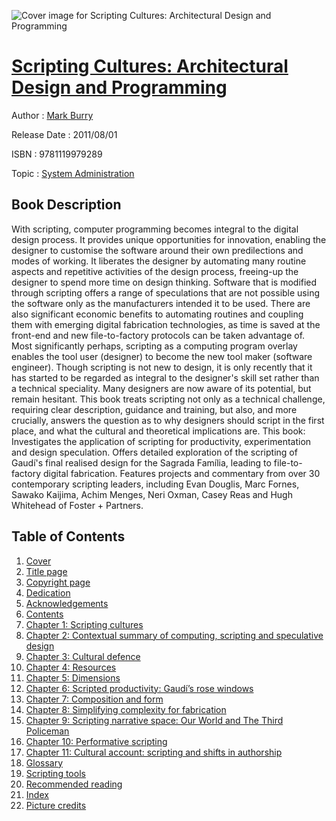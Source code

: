 ![Cover image for Scripting Cultures: Architectural Design and Programming](https://imgdetail.ebookreading.net/cover/cover/system_admin/EB9781119979289.jpg)

[Scripting Cultures: Architectural Design and Programming](https://ebookreading.net/view/book/Scripting+Cultures%3A+Architectural+Design+and+Programming-EB9781119979289_1.html "Scripting Cultures: Architectural Design and Programming")
====================================================================================================================

Author : [Mark Burry](https://ebookreading.net/search/author/Mark+Burry)

Release Date : 2011/08/01

ISBN : 9781119979289

Topic : [System Administration](https://ebookreading.net/search/category/system-administration)

Book Description
-----------------

With scripting, computer programming becomes integral to the digital design process. It provides unique opportunities for innovation, enabling the designer to customise the software around their own predilections and modes of working. It liberates the designer by automating many routine aspects and repetitive activities of the design process, freeing-up the designer to spend more time on design thinking. Software that is modified through scripting offers a range of speculations that are not possible using the software only as the manufacturers intended it to be used. There are also significant economic benefits to automating routines and coupling them with emerging digital fabrication technologies, as time is saved at the front-end and new file-to-factory protocols can be taken advantage of. Most significantly perhaps, scripting as a computing program overlay enables the tool user (designer) to become the new tool maker (software engineer). Though scripting is not new to design, it is only recently that it has started to be regarded as integral to the designer's skill set rather than a technical speciality. Many designers are now aware of its potential, but remain hesitant. This book treats scripting not only as a technical challenge, requiring clear description, guidance and training, but also, and more crucially, answers the question as to why designers should script in the first place, and what the cultural and theoretical implications are.
This book:
Investigates the application of scripting for productivity, experimentation and design speculation.
Offers detailed exploration of the scripting of Gaudí's final realised design for the Sagrada Família, leading to file-to-factory digital fabrication.
Features projects and commentary from over 30 contemporary scripting leaders, including Evan Douglis, Marc Fornes, Sawako Kaijima, Achim Menges, Neri Oxman, Casey Reas and Hugh Whitehead of Foster + Partners.
              
Table of Contents
-----------------

1. [Cover](https://ebookreading.net/view/book/Scripting+Cultures%3A+Architectural+Design+and+Programming-EB9781119979289_1.html)
1. [Title page](https://ebookreading.net/view/book/Scripting+Cultures%3A+Architectural+Design+and+Programming-EB9781119979289_2.html)
1. [Copyright page](https://ebookreading.net/view/book/Scripting+Cultures%3A+Architectural+Design+and+Programming-EB9781119979289_3.html)
1. [Dedication](https://ebookreading.net/view/book/Scripting+Cultures%3A+Architectural+Design+and+Programming-EB9781119979289_4.html)
1. [Acknowledgements](https://ebookreading.net/view/book/Scripting+Cultures%3A+Architectural+Design+and+Programming-EB9781119979289_5.html)
1. [Contents](https://ebookreading.net/view/book/Scripting+Cultures%3A+Architectural+Design+and+Programming-EB9781119979289_6.html)
1. [Chapter 1: Scripting cultures](https://ebookreading.net/view/book/Scripting+Cultures%3A+Architectural+Design+and+Programming-EB9781119979289_7.html)
1. [Chapter 2: Contextual summary of computing, scripting and speculative design](https://ebookreading.net/view/book/Scripting+Cultures%3A+Architectural+Design+and+Programming-EB9781119979289_8.html)
1. [Chapter 3: Cultural defence](https://ebookreading.net/view/book/Scripting+Cultures%3A+Architectural+Design+and+Programming-EB9781119979289_9.html)
1. [Chapter 4: Resources](https://ebookreading.net/view/book/Scripting+Cultures%3A+Architectural+Design+and+Programming-EB9781119979289_10.html)
1. [Chapter 5: Dimensions](https://ebookreading.net/view/book/Scripting+Cultures%3A+Architectural+Design+and+Programming-EB9781119979289_11.html)
1. [Chapter 6: Scripted productivity: Gaudí’s rose windows](https://ebookreading.net/view/book/Scripting+Cultures%3A+Architectural+Design+and+Programming-EB9781119979289_12.html)
1. [Chapter 7: Composition and form](https://ebookreading.net/view/book/Scripting+Cultures%3A+Architectural+Design+and+Programming-EB9781119979289_13.html)
1. [Chapter 8: Simplifying complexity for fabrication](https://ebookreading.net/view/book/Scripting+Cultures%3A+Architectural+Design+and+Programming-EB9781119979289_14.html)
1. [Chapter 9: Scripting narrative space: Our World and The Third Policeman](https://ebookreading.net/view/book/Scripting+Cultures%3A+Architectural+Design+and+Programming-EB9781119979289_15.html)
1. [Chapter 10: Performative scripting](https://ebookreading.net/view/book/Scripting+Cultures%3A+Architectural+Design+and+Programming-EB9781119979289_16.html)
1. [Chapter 11: Cultural account: scripting and shifts in authorship](https://ebookreading.net/view/book/Scripting+Cultures%3A+Architectural+Design+and+Programming-EB9781119979289_17.html)
1. [Glossary](https://ebookreading.net/view/book/Scripting+Cultures%3A+Architectural+Design+and+Programming-EB9781119979289_18.html)
1. [Scripting tools](https://ebookreading.net/view/book/Scripting+Cultures%3A+Architectural+Design+and+Programming-EB9781119979289_19.html)
1. [Recommended reading](https://ebookreading.net/view/book/Scripting+Cultures%3A+Architectural+Design+and+Programming-EB9781119979289_20.html)
1. [Index](https://ebookreading.net/view/book/Scripting+Cultures%3A+Architectural+Design+and+Programming-EB9781119979289_21.html)
1. [Picture credits](https://ebookreading.net/view/book/Scripting+Cultures%3A+Architectural+Design+and+Programming-EB9781119979289_22.html)
